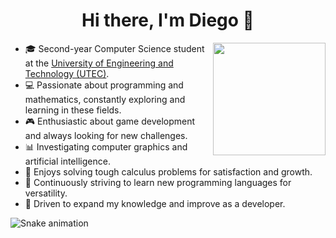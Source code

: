 <h1 align="center">Hi there, I'm Diego 👋</h1>

<img src="https://media.tenor.com/DimzPZMypFcAAAAM/laptop.gif" height="180" align="right" />

<ul>
    <li>🎓 Second-year Computer Science student at the <a href="https://www.utec.edu.pe/">University of Engineering and Technology (UTEC)</a>.</li>
    <li>💻 Passionate about programming and mathematics, constantly exploring and learning in these fields.</li>
    <li>🎮 Enthusiastic about game development and always looking for new challenges.</li>
    <li>📊 Investigating computer graphics and artificial intelligence.</li>
    <li>🧮 Enjoys solving tough calculus problems for satisfaction and growth.</li>
    <li>🌟 Continuously striving to learn new programming languages for versatility.</li>
    <li>🚀 Driven to expand my knowledge and improve as a developer.</li>
</ul>

<img src="https://raw.githubusercontent.com/dfigueroaw/dfigueroaw/output/snake.svg" alt="Snake animation" />
